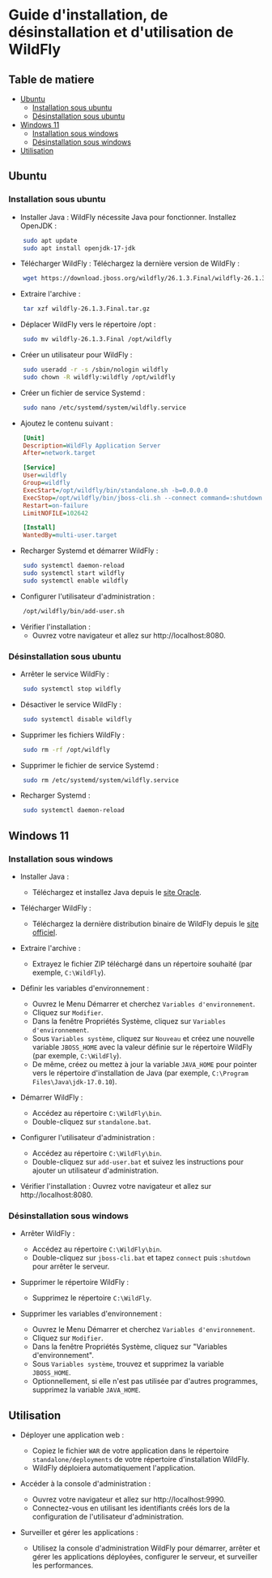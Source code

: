 # Guide d'installation, de désinstallation et d'utilisation de WildFly
## Table de matiere
- [Ubuntu](#ubuntu)
    - [Installation sous ubuntu](#installation-sous-ubuntu)
    - [Désinstallation sous ubuntu](#désinstallation-sous-ubuntu)
- [Windows 11](#windows-11)
    - [Installation sous windows](#installation-sous-windows)
    - [Désinstallation sous windows](#désinstallation-sous-windows)
- [Utilisation](#utilisation)
## Ubuntu
### Installation sous ubuntu

- Installer Java :
WildFly nécessite Java pour fonctionner. Installez OpenJDK :
```bash
    sudo apt update
    sudo apt install openjdk-17-jdk
```

- Télécharger WildFly :
Téléchargez la dernière version de WildFly :
```bash
    wget https://download.jboss.org/wildfly/26.1.3.Final/wildfly-26.1.3.Final.tar.gz
```

- Extraire l'archive :
```bash
    tar xzf wildfly-26.1.3.Final.tar.gz
```

- Déplacer WildFly vers le répertoire /opt :
```bash
    sudo mv wildfly-26.1.3.Final /opt/wildfly
```

- Créer un utilisateur pour WildFly :
```bash
    sudo useradd -r -s /sbin/nologin wildfly
    sudo chown -R wildfly:wildfly /opt/wildfly
```

- Créer un fichier de service Systemd :
```bash
    sudo nano /etc/systemd/system/wildfly.service
```

- Ajoutez le contenu suivant :
```ini  
    [Unit]
    Description=WildFly Application Server
    After=network.target

    [Service]
    User=wildfly
    Group=wildfly
    ExecStart=/opt/wildfly/bin/standalone.sh -b=0.0.0.0
    ExecStop=/opt/wildfly/bin/jboss-cli.sh --connect command=:shutdown
    Restart=on-failure
    LimitNOFILE=102642

    [Install]
    WantedBy=multi-user.target
```

- Recharger Systemd et démarrer WildFly :
```bash
    sudo systemctl daemon-reload
    sudo systemctl start wildfly
    sudo systemctl enable wildfly
```

- Configurer l'utilisateur d'administration :
```bash
    /opt/wildfly/bin/add-user.sh
```

- Vérifier l'installation :
    - Ouvrez votre navigateur et allez sur http://localhost:8080.

### Désinstallation sous ubuntu

- Arrêter le service WildFly :
```bash
    sudo systemctl stop wildfly
```

- Désactiver le service WildFly :
```bash
    sudo systemctl disable wildfly
```

- Supprimer les fichiers WildFly :
```bash
    sudo rm -rf /opt/wildfly
```

- Supprimer le fichier de service Systemd :
```bash
    sudo rm /etc/systemd/system/wildfly.service
```

- Recharger Systemd :
```bash
    sudo systemctl daemon-reload
```

## Windows 11
### Installation sous windows

- Installer Java :
    - Téléchargez et installez Java depuis le [site Oracle](https://www.oracle.com/java/technologies/downloads/?er=221886).

- Télécharger WildFly :
    - Téléchargez la dernière distribution binaire de WildFly depuis le [site officiel]().

- Extraire l'archive :
    - Extrayez le fichier ZIP téléchargé dans un répertoire souhaité (par exemple, `C:\WildFly`).

- Définir les variables d'environnement :
    - Ouvrez le Menu Démarrer et cherchez `Variables d'environnement`.
    - Cliquez sur `Modifier`.
    - Dans la fenêtre Propriétés Système, cliquez sur `Variables d'environnement`.
    - Sous `Variables système`, cliquez sur `Nouveau` et créez une nouvelle variable `JBOSS_HOME` avec la valeur définie sur le répertoire WildFly (par exemple, `C:\WildFly`).
    - De même, créez ou mettez à jour la variable `JAVA_HOME` pour pointer vers le répertoire d'installation de Java (par exemple, `C:\Program Files\Java\jdk-17.0.10`).

- Démarrer WildFly :
    - Accédez au répertoire `C:\WildFly\bin`.
    - Double-cliquez sur `standalone.bat`.

- Configurer l'utilisateur d'administration :
    - Accédez au répertoire `C:\WildFly\bin`.
    - Double-cliquez sur `add-user.bat` et suivez les instructions pour ajouter un utilisateur d'administration.

- Vérifier l'installation :
Ouvrez votre navigateur et allez sur http://localhost:8080.

### Désinstallation sous windows

- Arrêter WildFly :
    - Accédez au répertoire `C:\WildFly\bin`.
    - Double-cliquez sur `jboss-cli.bat` et tapez `connect` puis :`shutdown` pour arrêter le serveur.

- Supprimer le répertoire WildFly :
    - Supprimez le répertoire `C:\WildFly`.

- Supprimer les variables d'environnement :
    - Ouvrez le Menu Démarrer et cherchez `Variables d'environnement`.
    - Cliquez sur `Modifier`.
    - Dans la fenêtre Propriétés Système, cliquez sur "Variables d'environnement".
    - Sous `Variables système`, trouvez et supprimez la variable `JBOSS_HOME`.
    - Optionnellement, si elle n'est pas utilisée par d'autres programmes, supprimez la variable `JAVA_HOME`.

## Utilisation

- Déployer une application web :
    - Copiez le fichier `WAR` de votre application dans le répertoire `standalone/deployments` de votre répertoire d'installation WildFly.
    - WildFly déploiera automatiquement l'application.

- Accéder à la console d'administration :
    - Ouvrez votre navigateur et allez sur http://localhost:9990.
    - Connectez-vous en utilisant les identifiants créés lors de la configuration de l'utilisateur d'administration.

- Surveiller et gérer les applications :
    - Utilisez la console d'administration WildFly pour démarrer, arrêter et gérer les applications déployées, configurer le serveur, et surveiller les performances.
